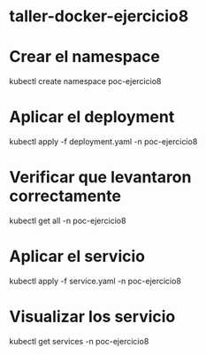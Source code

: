 # taller-docker-ejercicio8

# Crear el namespace
kubectl create namespace poc-ejercicio8

# Aplicar el deployment
kubectl apply -f deployment.yaml -n poc-ejercicio8

# Verificar que levantaron correctamente
kubectl get all -n poc-ejercicio8

# Aplicar el servicio
kubectl apply -f service.yaml -n poc-ejercicio8

# Visualizar los servicio
kubectl get services -n poc-ejercicio8

